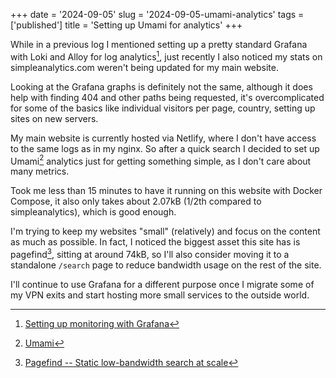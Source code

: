 +++
date = '2024-09-05'
slug = '2024-09-05-umami-analytics'
tags = ['published']
title = 'Setting up Umami for analytics'
+++

While in a previous log I mentioned setting up a pretty standard Grafana with Loki and Alloy for log analytics[^1], just recently I also noticed my stats on simpleanalytics.com weren't being updated for my main website.

Looking at the Grafana graphs is definitely not the same, although it does help with finding 404 and other paths being requested, it's overcomplicated for some of the basics like individual visitors per page, country, setting up sites on new servers.

My main website is currently hosted via Netlify, where I don't have access to the same logs as in my nginx. So after a quick search I decided to set up Umami[^2] analytics just for getting something simple, as I don't care about many metrics.

Took me less than 15 minutes to have it running on this website with Docker Compose, it also only takes about 2.07kB (1/2th compared to simpleanalytics), which is good enough.

I'm trying to keep my websites "small" (relatively) and focus on the content as much as possible. In fact, I noticed the biggest asset this site has is pagefind[^3], sitting at around 74kB, so I'll also consider moving it to a standalone `/search` page to reduce bandwidth usage on the rest of the site.

I'll continue to use Grafana for a different purpose once I migrate some of my VPN exits and start hosting more small services to the outside world.

[^1]: [Setting up monitoring with Grafana](./Setting%20up%20monitoring%20with%20Grafana.md)
[^2]: [Umami](https://umami.is/)
[^3]: [Pagefind -- Static low-bandwidth search at scale](https://pagefind.app/)
